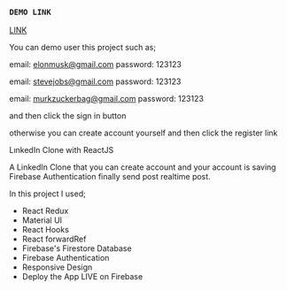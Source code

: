 ### `DEMO LINK`
[LINK](https://linkedincloneredux.web.app/)

You can demo user this project such as;

email: elonmusk@gmail.com 
password: 123123

email: stevejobs@gmail.com
password: 123123

email: murkzuckerbag@gmail.com
password: 123123

and then click the sign in button

otherwise you can create account yourself and then click the register link


LınkedIn Clone with ReactJS

A LinkedIn Clone that you can create account and your account is saving Firebase Authentication finally send post realtime post.

In this project I used;
- React Redux
- Material UI
- React Hooks
- React forwardRef 
- Firebase's Firestore Database
- Firebase Authentication 
- Responsive Design
- Deploy the App LIVE on Firebase


